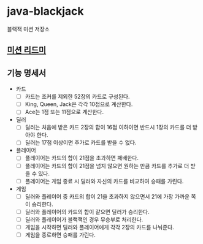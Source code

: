 # java-blackjack

블랙잭 미션 저장소

## [미션 리드미](https://github.com/talmood/private-mission-README/tree/main/%EB%AF%B8%EC%85%98%204%20-%20%EB%B8%94%EB%9E%99%EC%9E%AD)


## 기능 명세서
- 카드
  - [ ] 카드는 조커를 제외한 52장의 카드로 구성된다.
  - [ ] King, Queen, Jack은 각각 10점으로 계산한다.
  - [ ] Ace는 1점 또는 11점으로 계산한다.

- 딜러
  - [ ] 딜러는 처음에 받은 카드 2장의 합이 16점 이하이면 반드시 1장의 카드를 더 받아야 한다.
  - [ ] 딜러는 17점 이상이면 추가로 카드를 받을 수 없다.

- 플레이어
  - [ ] 플레이어는 카드의 합이 21점을 초과하면 패배한다.
  - [ ] 플레이어는 카드의 합이 21점을 넘지 않으면 원하는 만큼 카드를 추가로 더 받을 수 있다.
  - [ ] 플레이어는 게임 종료 시 딜러와 자신의 카드를 비교하여 승패를 가린다.

- 게임
  - [ ] 딜러와 플레이어 중 카드의 합이 21을 초과하지 않으면서 21에 가장 가까운 쪽이 승리한다.
  - [ ] 딜러와 플레이어의 카드의 합이 같으면 딜러가 승리한다.
  - [ ] 딜러와 플레이어가 블랙잭인 경우 무승부로 처리한다.
  - [ ] 게임을 시작하면 딜러와 플레이어에게 각각 2장의 카드를 나눠준다.
  - [ ] 게임을 종료하면 승패를 가린다.
